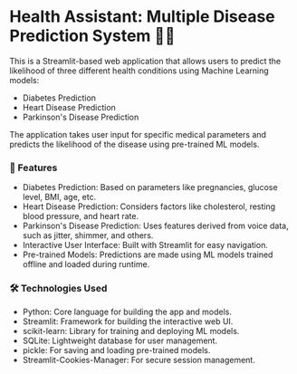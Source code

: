 # Health Assistant: Multiple Disease Prediction System 🧑‍⚕️
This is a Streamlit-based web application that allows users to predict the likelihood of three different health conditions using Machine Learning models:

- Diabetes Prediction
- Heart Disease Prediction
- Parkinson's Disease Prediction

The application takes user input for specific medical parameters and predicts the likelihood of the disease using pre-trained ML models.

### 🔑 Features
- Diabetes Prediction: Based on parameters like pregnancies, glucose level, BMI, age, etc.
- Heart Disease Prediction: Considers factors like cholesterol, resting blood pressure, and heart rate.
- Parkinson's Disease Prediction: Uses features derived from voice data, such as jitter, shimmer, and others.
- Interactive User Interface: Built with Streamlit for easy navigation.
- Pre-trained Models: Predictions are made using ML models trained offline and loaded during runtime.


### 🛠️ Technologies Used
- Python: Core language for building the app and models.
- Streamlit: Framework for building the interactive web UI.
- scikit-learn: Library for training and deploying ML models.
- SQLite: Lightweight database for user management.
- pickle: For saving and loading pre-trained models.
- Streamlit-Cookies-Manager: For secure session management.